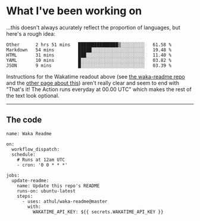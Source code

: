 # What I've been working on

…this doesn't always acurately reflect the proportion of languages, but here's a rough idea:

<!--START_SECTION:waka-->
```text
Other      2 hrs 51 mins   ███████████████▒░░░░░░░░░   61.58 % 
Markdown   54 mins         █████░░░░░░░░░░░░░░░░░░░░   19.48 % 
HTML       31 mins         ███░░░░░░░░░░░░░░░░░░░░░░   11.40 % 
YAML       10 mins         █░░░░░░░░░░░░░░░░░░░░░░░░   03.82 % 
JSON       9 mins          █░░░░░░░░░░░░░░░░░░░░░░░░   03.39 % 
```
<!--END_SECTION:waka-->

Instructions for the Wakatime readout above (see [the waka-readme repo](https://github.com/athul/waka-readme) and the [other page about this](https://github.com/marketplace/actions/waka-readme)) aren't really clear and seem to end with "That's it! The Action runs everyday at 00.00 UTC" which makes the rest of the text look optional.

---

## The code

```
name: Waka Readme

on:
  workflow_dispatch:
  schedule:
    # Runs at 12am UTC
    - cron: '0 0 * * *'

jobs:
  update-readme:
    name: Update this repo's README
    runs-on: ubuntu-latest
    steps:
      - uses: athul/waka-readme@master
        with:
          WAKATIME_API_KEY: ${{ secrets.WAKATIME_API_KEY }}
```
